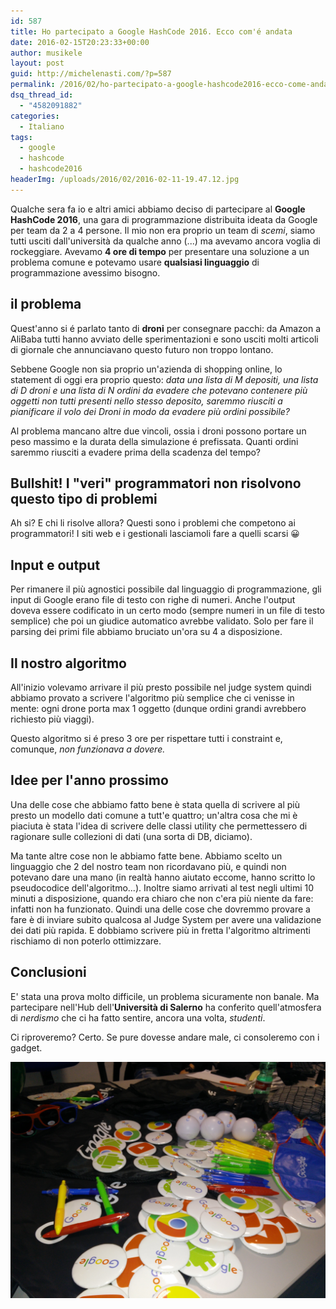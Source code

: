 ```yaml
---
id: 587
title: Ho partecipato a Google HashCode 2016. Ecco com'é andata
date: 2016-02-15T20:23:33+00:00
author: musikele
layout: post
guid: http://michelenasti.com/?p=587
permalink: /2016/02/ho-partecipato-a-google-hashcode2016-ecco-come-andata/
dsq_thread_id:
  - "4582091882"
categories:
  - Italiano
tags:
  - google
  - hashcode
  - hashcode2016
headerImg: /uploads/2016/02/2016-02-11-19.47.12.jpg
---
```

Qualche sera fa io e altri amici abbiamo deciso di partecipare al **Google HashCode 2016**, una gara di programmazione distribuita ideata da Google per team da 2 a 4 persone. Il mio non era proprio un team di _scemi_, siamo tutti usciti dall'università da qualche anno (...) ma avevamo ancora voglia di rockeggiare. Avevamo **4 ore di tempo** per presentare una soluzione a un problema comune e potevamo usare **qualsiasi linguaggio** di programmazione avessimo bisogno.

## il problema

Quest'anno si é parlato tanto di **droni** per consegnare pacchi: da Amazon a AliBaba tutti hanno avviato delle sperimentazioni e sono usciti molti articoli di giornale che annunciavano questo futuro non troppo lontano.

Sebbene Google non sia proprio un'azienda di shopping online, lo statement di oggi era proprio questo: _data una lista di M depositi, una lista di D droni e una lista di N ordini da evadere che potevano contenere più oggetti non tutti presenti nello stesso deposito, saremmo riusciti a pianificare il volo dei Droni in modo da evadere più ordini possibile?_

Al problema mancano altre due vincoli, ossia i droni possono portare un peso massimo e la durata della simulazione é prefissata. Quanti ordini saremmo riusciti a evadere prima della scadenza del tempo?

## Bullshit! I "veri" programmatori non risolvono questo tipo di problemi

Ah si? E chi li risolve allora? Questi sono i problemi che competono ai programmatori! I siti web e i gestionali lasciamoli fare a quelli scarsi 😀

## Input e output

Per rimanere il più agnostici possibile dal linguaggio di programmazione, gli input di Google erano file di testo con righe di numeri. Anche l'output doveva essere codificato in un certo modo (sempre numeri in un file di testo semplice) che poi un giudice automatico avrebbe validato. Solo per fare il parsing dei primi file abbiamo bruciato un'ora su 4 a disposizione.

## Il nostro algoritmo

All'inizio volevamo arrivare il più presto possibile nel judge system quindi abbiamo provato a scrivere l'algoritmo più semplice che ci venisse in mente: ogni drone porta max 1 oggetto (dunque ordini grandi avrebbero richiesto più viaggi).
  
Questo algoritmo si é preso 3 ore per rispettare tutti i constraint e, comunque, _non funzionava a dovere._

## Idee per l'anno prossimo

Una delle cose che abbiamo fatto bene è stata quella di scrivere al più presto un modello dati comune a tutt'e quattro; un'altra cosa che mi è piaciuta è stata l'idea di scrivere delle classi utility che permettessero di ragionare sulle collezioni di dati (una sorta di DB, diciamo).

Ma tante altre cose non le abbiamo fatte bene. Abbiamo scelto un linguaggio che 2 del nostro team non ricordavano più, e quindi non potevano dare una mano (in realtà hanno aiutato eccome, hanno scritto lo pseudocodice dell'algoritmo...). Inoltre siamo arrivati al test negli ultimi 10 minuti a disposizione, quando era chiaro che non c'era più niente da fare: infatti non ha funzionato. Quindi una delle cose che dovremmo provare a fare è di inviare subito qualcosa al Judge System per avere una validazione dei dati più rapida. E dobbiamo scrivere più in fretta l'algoritmo altrimenti rischiamo di non poterlo ottimizzare.

## Conclusioni

E' stata una prova molto difficile, un problema sicuramente non banale. Ma partecipare nell'Hub dell'**Università di Salerno** ha conferito quell'atmosfera di _nerdismo_ che ci ha fatto sentire, ancora una volta, _studenti_.

Ci riproveremo? Certo. Se pure dovesse andare male, ci consoleremo con i gadget.

![gadget](/uploads/2016/02/2016-02-11-18.31.36.jpg)
